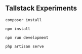 ## Tallstack Experiments

```
composer install
```

```
npm install
```

```
npm run development
```

```
php artisan serve
```
